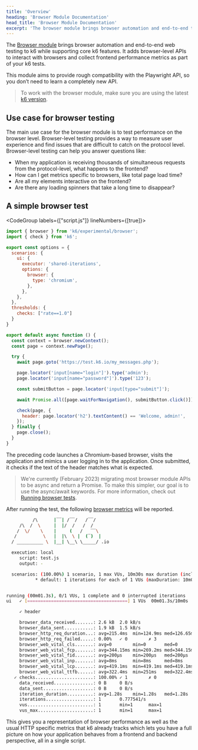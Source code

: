 ```yaml
---
title: 'Overview'
heading: 'Browser Module Documentation'
head_title: 'Browser Module Documentation'
excerpt: 'The browser module brings browser automation and end-to-end testing to k6 while supporting core k6 features. Interact with real browsers and collect frontend metrics as part of your k6 tests.'
---
```


<ExperimentalBlockquote />

The [Browser module](https://github.com/grafana/xk6-browser) brings browser automation and end-to-end web testing to k6 while supporting core k6 features. It adds browser-level APIs to interact with browsers and collect frontend performance metrics as part of your k6 tests.

This module aims to provide rough compatibility with the Playwright API, so you don’t need to learn a completely new API.

<Blockquote mod="note" title="">

To work with the browser module, make sure you are using the latest [k6 version](https://github.com/grafana/k6/releases).

</Blockquote>

## Use case for browser testing

The main use case for the browser module is to test performance on the browser level. Browser-level testing  provides a way to measure user experience and  find issues that are difficult to catch on the protocol level. Browser-level testing can help you answer questions like:

- When my application is receiving thousands of simultaneous requests from the protocol-level, what happens to the frontend?
- How can I get metrics specific to browsers, like total page load time?
- Are all my elements interactive on the frontend?
- Are there any loading spinners that take a long time to disappear?

## A simple browser test

<CodeGroup labels={["script.js"]} lineNumbers={[true]}>

```javascript
import { browser } from 'k6/experimental/browser';
import { check } from 'k6';

export const options = {
  scenarios: {
    ui: {
      executor: 'shared-iterations',
      options: {
        browser: {
          type: 'chromium',
        },
      },
    },
  },
  thresholds: {
    checks: ["rate==1.0"]
  }
}

export default async function () {
  const context = browser.newContext();
  const page = context.newPage();

  try {
    await page.goto('https://test.k6.io/my_messages.php');

    page.locator('input[name="login"]').type('admin');
    page.locator('input[name="password"]').type('123');

    const submitButton = page.locator('input[type="submit"]');

    await Promise.all([page.waitForNavigation(), submitButton.click()]);

    check(page, {
      header: page.locator('h2').textContent() == 'Welcome, admin!',
    });
  } finally {
    page.close();
  }
}
```

</CodeGroup>

The preceding code launches a Chromium-based browser, visits the application and mimics a user logging in to the application. Once submitted, it checks if the text of the header matches what is expected.

<Blockquote mod="note" title="">

We're currently (February 2023) migrating most browser module APIs to be async and return a Promise. To make this simpler, our goal is to use the async/await keywords. For more information, check out [Running browser tests](/using-k6-browser/running-browser-tests/).

</Blockquote>

After running the test, the following [browser metrics](/using-k6-browser/browser-metrics/) will be reported.

<CodeGroup labels={[]}>

```bash
          /\      |‾‾| /‾‾/   /‾‾/
     /\  /  \     |  |/  /   /  /
    /  \/    \    |     (   /   ‾‾\
   /          \   |  |\  \ |  (‾)  |
  / __________ \  |__| \__\ \_____/ .io

  execution: local
     script: test.js
     output: -

  scenarios: (100.00%) 1 scenario, 1 max VUs, 10m30s max duration (incl. graceful stop):
           * default: 1 iterations for each of 1 VUs (maxDuration: 10m0s, gracefulStop: 30s)


running (00m01.3s), 0/1 VUs, 1 complete and 0 interrupted iterations
ui   ✓ [======================================] 1 VUs  00m01.3s/10m0s  1/1 shared iters

     ✓ header

     browser_data_received.......: 2.6 kB  2.0 kB/s
     browser_data_sent...........: 1.9 kB  1.5 kB/s
     browser_http_req_duration...: avg=215.4ms  min=124.9ms med=126.65ms max=394.64ms p(90)=341.04ms p(95)=367.84ms
     browser_http_req_failed.....: 0.00%   ✓ 0        ✗ 3  
     browser_web_vital_cls.......: avg=0        min=0       med=0        max=0        p(90)=0        p(95)=0       
     browser_web_vital_fcp.......: avg=344.15ms min=269.2ms med=344.15ms max=419.1ms  p(90)=404.11ms p(95)=411.6ms 
     browser_web_vital_fid.......: avg=200µs    min=200µs   med=200µs    max=200µs    p(90)=200µs    p(95)=200µs   
     browser_web_vital_inp.......: avg=8ms      min=8ms     med=8ms      max=8ms      p(90)=8ms      p(95)=8ms     
     browser_web_vital_lcp.......: avg=419.1ms  min=419.1ms med=419.1ms  max=419.1ms  p(90)=419.1ms  p(95)=419.1ms 
     browser_web_vital_ttfb......: avg=322.4ms  min=251ms   med=322.4ms  max=393.8ms  p(90)=379.52ms p(95)=386.66ms
   ✓ checks......................: 100.00% ✓ 1        ✗ 0  
     data_received...............: 0 B     0 B/s
     data_sent...................: 0 B     0 B/s
     iteration_duration..........: avg=1.28s    min=1.28s   med=1.28s    max=1.28s    p(90)=1.28s    p(95)=1.28s   
     iterations..................: 1       0.777541/s
     vus.........................: 1       min=1      max=1
     vus_max.....................: 1       min=1      max=1
```

</CodeGroup>

This gives you a representation of browser performance as well as the usual HTTP specific metrics that k6 already tracks which lets you have a full picture on how your application behaves from a frontend and backend perspective, all in a single script.
